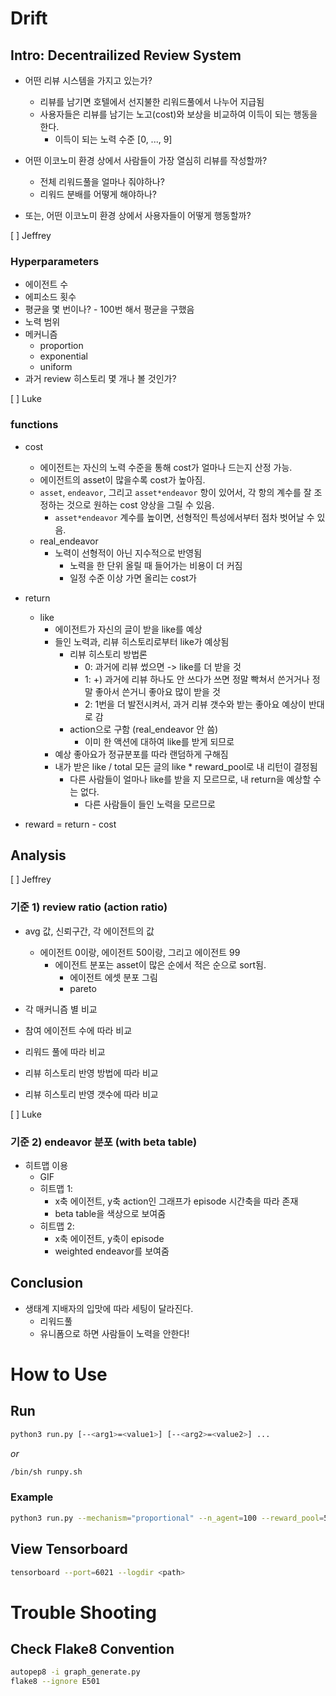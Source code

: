 # Drift

## Intro: Decentrailized Review System
* 어떤 리뷰 시스템을 가지고 있는가?
  * 리뷰를 남기면 호텔에서 선지불한 리워드풀에서 나누어 지급됨
  * 사용자들은 리뷰를 남기는 노고(cost)와 보상을 비교하여 이득이 되는 행동을 한다.
    * 이득이 되는 노력 수준 [0, ..., 9]

* 어떤 이코노미 환경 상에서 사람들이 가장 열심히 리뷰를 작성할까?
  * 전체 리워드풀을 얼마나 줘야하나?
  * 리워드 분배를 어떻게 해야하나?
* 또는, 어떤 이코노미 환경 상에서 사용자들이 어떻게 행동할까?

[ ] Jeffrey
### Hyperparameters
* 에이전트 수
* 에피소드 횟수
* 평균을 몇 번이나? - 100번 해서 평균을 구했음
* 노력 범위
* 메커니즘
  * proportion
  * exponential
  * uniform
* 과거 review 히스토리 몇 개나 볼 것인가?

[ ] Luke
### functions
* cost
  * 에이전트는 자신의 노력 수준을 통해 cost가 얼마나 드는지 산정 가능.
  * 에이전트의 asset이 많을수록 cost가 높아짐.
  * ```asset```, ```endeavor```, 그리고 ```asset*endeavor``` 항이 있어서, 각 항의 계수를 잘 조정하는 것으로 원하는 cost 양상을 그릴 수 있음.
    * ```asset*endeavor``` 계수를 높이면, 선형적인 특성에서부터 점차 벗어날 수 있음.
  * real_endeavor
    * 노력이 선형적이 아닌 지수적으로 반영됨
      * 노력을 한 단위 올릴 때 들어가는 비용이 더 커짐
      * 일정 수준 이상 가면 올리는 cost가 

* return
  * like
    * 에이전트가 자신의 글이 받을 like를 예상
    * 들인 노력과, 리뷰 히스토리로부터 like가 예상됨
      * 리뷰 히스토리 방법론
        * 0: 과거에 리뷰 썼으면 -> like를 더 받을 것
        * 1: +) 과거에 리뷰 하나도 안 쓰다가 쓰면 정말 빡쳐서 쓴거거나 정말 좋아서 쓴거니 좋아요 많이 받을 것
        * 2: 1번을 더 발전시켜서, 과거 리뷰 갯수와 받는 좋아요 예상이 반대로 감
      * action으로 구함 (real_endeavor 안 씀)
        * 이미 한 액션에 대하여 like를 받게 되므로
    * 예상 좋아요가 정규분포를 따라 랜덤하게 구해짐
    * 내가 받은 like / total 모든 글의 like * reward_pool로 내 리턴이 결정됨
      * 다른 사람들이 얼마나 like를 받을 지 모르므로, 내 return을 예상할 수는 없다.
        * 다른 사람들이 들인 노력을 모르므로

* reward = return - cost


## Analysis

[ ] Jeffrey
### 기준 1) review ratio (action ratio)
* avg 값, 신뢰구간, 각 에이전트의 값
  * 에이전트 0이랑, 에이전트 50이랑, 그리고 에이전트 99
    * 에이전트 분포는 asset이 많은 순에서 적은 순으로 sort됨.
      * 에이전트 에셋 분포 그림
      * pareto

* 각 매커니즘 별 비교
* 참여 에이전트 수에 따라 비교
* 리워드 풀에 따라 비교
* 리뷰 히스토리 반영 방법에 따라 비교
* 리뷰 히스토리 반영 갯수에 따라 비교

[ ] Luke
### 기준 2) endeavor 분포 (with beta table)
* 히트맵 이용
  * GIF
  * 히트맵 1:
    * x축 에이전트, y축 action인 그래프가 episode 시간축을 따라 존재
    * beta table을 색상으로 보여줌
  * 히트맵 2:
    * x축 에이전트, y축이 episode
    * weighted endeavor를 보여줌

## Conclusion
* 생태계 지배자의 입맛에 따라 세팅이 달라진다.
  * 리워드풀
  * 유니폼으로 하면 사람들이 노력을 안한다!


# How to Use

## Run
```bash
python3 run.py [--<arg1>=<value1>] [--<arg2>=<value2>] ...
```
*or*
```bash
/bin/sh runpy.sh
```

### Example
```bash
python3 run.py --mechanism="proportional" --n_agent=100 --reward_pool=500 --review_history=False --window=5
```

## View Tensorboard
```bash
tensorboard --port=6021 --logdir <path>
```

# Trouble Shooting

## Check Flake8 Convention
```bash
autopep8 -i graph_generate.py
flake8 --ignore E501
```
